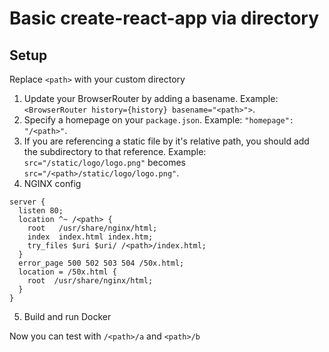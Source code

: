 # Basic create-react-app via directory

## Setup

Replace `<path>` with your custom directory

1. Update your BrowserRouter by adding a basename. Example: `<BrowserRouter history={history} basename="<path>">`.
2. Specify a homepage on your `package.json`. Example: `"homepage": "/<path>"`.
3. If you are referencing a static file by it's relative path, you should add the subdirectory to that reference. Example: `src="/static/logo/logo.png"` becomes `src="/<path>/static/logo/logo.png"`.
4. NGINX config
```
server {
  listen 80;
  location ^~ /<path> {
    root   /usr/share/nginx/html;
    index  index.html index.htm;
    try_files $uri $uri/ /<path>/index.html;
  }
  error_page 500 502 503 504 /50x.html;
  location = /50x.html {
    root  /usr/share/nginx/html;
  }
}
```

5. Build and run Docker

Now you can test with `/<path>/a` and `<path>/b`